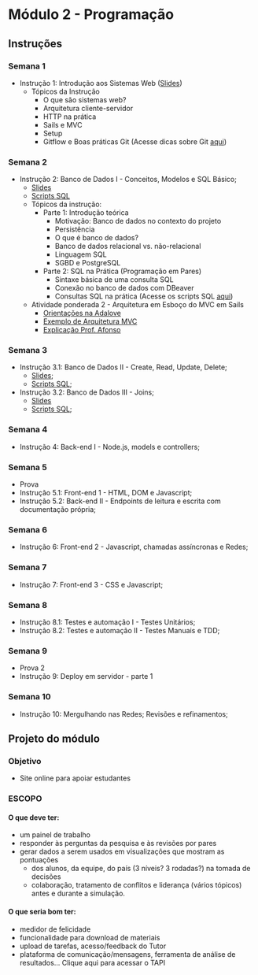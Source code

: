 # Módulo 2 - Programação

## Instruções
### Semana 1
- Instrução 1: Introdução aos Sistemas Web ([Slides](https://drive.google.com/file/d/1ahlSRPVw7F503nEQ_1Rm4qsg7wcGTxuD/view?usp=drive_link))
  - Tópicos da Instrução
    - O que são sistemas web?
    - Arquitetura cliente-servidor
    - HTTP na prática
    - Sails e MVC
    - Setup
    - Gitflow e Boas práticas Git (Acesse dicas sobre Git [aqui](https://github.com/kterra/Inteli-2024-1B/blob/main/materiais/dicas-git/README.md))


### Semana 2
- Instrução 2: Banco de Dados I - Conceitos, Modelos e SQL Básico;
  - [Slides](https://drive.google.com/file/d/1XhHbDjkNi8Kj_cbdHsM9nsn9c5urVEMF/view?usp=drive_link)
  - [Scripts SQL](https://github.com/kterra/Inteli-2024-1B/tree/main/src/instrucao-02)
  - Tópicos da instrução:
    - Parte 1: Introdução teórica
      - Motivação: Banco de dados no contexto do projeto
      - Persistência
      - O que é banco de dados?
      - Banco de dados relacional vs. não-relacional
      - Linguagem SQL
      - SGBD e PostgreSQL
    - Parte 2: SQL na Prática (Programação em Pares)
      - Sintaxe básica de uma consulta SQL
      - Conexão no banco de dados com DBeaver
      - Consultas SQL na prática (Acesse os scripts SQL [aqui](https://github.com/kterra/Inteli-2024-1B/tree/main/src/instrucao-2))
  - Atividade ponderada 2 - Arquitetura em Esboço do MVC em Sails
    - [Orientações na Adalove](https://github.com/kterra/Inteli-2024-1B/blob/main/materiais/ponderada-2/orientacoes-adalove.md)
    - [Exemplo de Arquitetura MVC](https://github.com/kterra/Inteli-2024-1B/blob/main/materiais/ponderada-2/README.md)
    - [Explicação Prof. Afonso](https://www.youtube.com/live/hS57_fgOadA?si=IDDKPkOCCX4Ut6DZ)

### Semana 3
- Instrução 3.1: Banco de Dados II - Create, Read, Update, Delete;
  - [Slides](https://drive.google.com/file/d/1aTmmSGMTYNfGKnEdO5cS0u5ouIaqvsKy/view?usp=drive_link);
  - [Scripts SQL](https://github.com/kterra/Inteli-2024-1B/tree/main/src/instrucao-03);
- Instrução 3.2: Banco de Dados III - Joins; 
  - [Slides](https://drive.google.com/file/d/1r8elJODTtcvY5OlxVPDjIabKsWMgZIzN/view?usp=drive_link)
  - [Scripts SQL](https://github.com/kterra/Inteli-2024-1B/tree/main/src/instrucao-04);

### Semana 4
- Instrução 4: Back-end I - Node.js, models e controllers;

### Semana 5
- Prova
- Instrução 5.1: Front-end 1 - HTML, DOM e Javascript;
- Instrução 5.2: Back-end II - Endpoints de leitura e escrita com documentação própria;

### Semana 6
- Instrução 6: Front-end 2 - Javascript, chamadas assíncronas e Redes;
 
### Semana 7
- Instrução 7: Front-end 3 - CSS e Javascript;

### Semana 8 
- Instrução 8.1: Testes e automação I - Testes Unitários;
- Instrução 8.2: Testes e automação II - Testes Manuais e TDD;

### Semana 9
- Prova 2
- Instrução 9: Deploy em servidor - parte 1

### Semana 10
- Instrução 10: Mergulhando nas Redes; Revisões e refinamentos;

## Projeto do módulo
### Objetivo
- Site online para apoiar estudantes

### ESCOPO
#### O que deve ter:
- um painel de trabalho
- responder às perguntas da pesquisa e às revisões por pares
- gerar dados a serem usados em visualizações que mostram as pontuações
  - dos alunos, da equipe, do país (3 níveis? 3 rodadas?) na tomada de decisões
  - colaboração, tratamento de conflitos e liderança (vários tópicos) antes e durante
a simulação.

#### O que seria bom ter:
- medidor de felicidade
- funcionalidade para download de materiais
- upload de tarefas, acesso/feedback do Tutor
- plataforma de comunicação/mensagens, ferramenta de análise de resultados...
Clique aqui para acessar o TAPI
